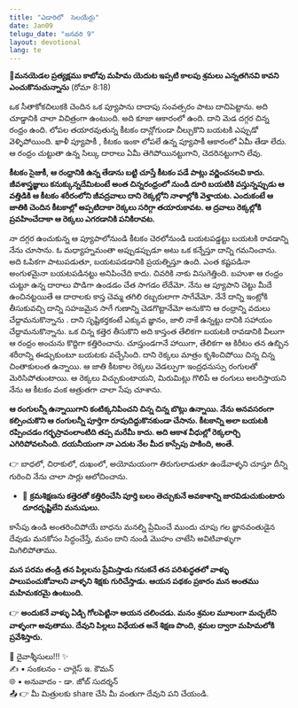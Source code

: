 ```yaml
---
title: "ఎడారిలో  సెలయేర్లు"
date: Jan09
telugu_date: "జనవరి 9"
layout: devotional
lang: te
---
```



**📖మనయెడల ప్రత్యక్షము కాబోవు మహిమ యెదుట ఇప్పటి కాలపు శ్రమలు ఎన్నతగినవి కావని ఎంచుకొనుచున్నాను**
 (రోమా  8:18)

ఒక సీతాకోకచిలుకకి చెందిన ఒక ప్యూపాను దాదాపు సంవత్సరం పాటు దాచిపెట్టాను. అది చూడ్డానికి చాలా విచిత్రంగా ఉంటుంది. అది కూజా ఆకారంలో ఉంది. దాని మెడ దగ్గర చిన్న రంధ్రం ఉంది. లోపల తయారవుతున్న కీటకం దాన్లోగుండా చీల్చుకొని బయటకి ఎప్పుడో వెళ్ళిపోయింది. ఖాళీ ప్యూపాకీ , కీటకం ఇంకా లోపలే ఉన్న ప్యూపాకీ ఆకారంలో ఏమీ తేడా లేదు. ఆ రంధ్రం చుట్టుతా ఉన్న సిల్కు దారాలు ఏమీ తెగిపోయినట్టుగాని, చెదరినట్టుగాని లేవు. 

**కీటకం సైజుకీ, ఆ రంధ్రానికి ఉన్న తేడాను బట్టి చూస్తే కీటకం పడే పాట్లు వర్ణించనలవి కాదు. జీవశాస్త్రజ్ఞులు కనుక్కున్నదేమిటంటే అంత చిన్నరంధ్రంలో నుండి దూరి బయటికి వస్తున్నప్పుడు ఆ వత్తిడికి ఆ కీటకం శరీరంలోని జీవద్రవాలు దాని రెక్కల్లోని నాళాల్లోకి వెళ్తాయట. ఎందుకంటే ఆ జాతికి చెందిన కీటకాల్లో అప్పటిదాకా రెక్కలు సరిగ్గా తయారుకావట. ఆ ద్రవాలు రెక్కల్లోకి ప్రవహించేదాకా ఆ రెక్కలు ఎగరడానికి పనికిరావట.** 

నా దగ్గర ఉంచుకున్న ఆ ప్యూపాలోనుండి కీటకం చెరలోనుండి బయటపడ్డట్టు బయటకి రావడాన్ని నేను చూసాను. ఓ మధ్యాహ్నమంతా అప్పుడప్పుడూ అటు ఒక కన్నేస్తూ దాన్ని గమనించాను. అది ఓపికగా పాటుపడుతూ, బయటపడడానికి  ప్రయత్నిస్తూ ఉంది. ఎంత కష్టపడినా అంగుళమైనా బయటపడినట్టు అనిపించేది కాదు. చివరికి నాకు విసుగెత్తింది. బహుశా ఆ రంధ్రం చుట్టూ ఉన్న దారాలు పొడిగా ఉండడం చేత సాగడం లేదేమో. నేను ఆ ప్యూపాని చెట్టు మీదే ఉంచినట్టయితే  ఆ దారాలకు కాస్త చెమ్మ తగిలి రబ్బరులాగా సాగేవేమో. నేనే దాన్ని ఇంట్లోకి తీసుకువచ్చి దాన్ని సహజమైన సాగే గుణాన్ని చెడగొట్టానేమో అనుకొని ఆ రంధ్రాన్ని వదులు చేద్దామనుకొన్నాను . దాని సృష్టికర్తకంటే ఎక్కువ జ్ఞానం, జాలి నాకే ఉన్నట్టు దానికి సహాయం చేద్దామనుకొన్నాను. ఒక చిన్న కత్తెర తీసుకొని అది కాస్తంత తేలికగా బయటకి రావడానికి వీలుగా ఆ రంధ్రం అంచును కొద్దిగా కత్తిరించాను. చూస్తుండగానే హాయిగా, తేలికగా ఆ కిరీటం తన ఉబ్బిన శరీరాన్ని ఈడ్చుకుంటూ బయటకు వచ్చేసింది. దాని రెక్కలు మాత్రం కృశించిపోయి చిన్న చిన్న చింతాకులంత ఉన్నాయి. ఆ జాతి కీటకాల రెక్కలు వెడల్పుగా ఇంద్రధనుస్సు రంగులతో మెరిసిపోతుంటాయి. ఆ రెక్కలు విచ్చుకుంటాయని, మిరుమిట్లు గొలిపే ఆ రంగులు అలరిస్తాయని నేను ఆ కీటకం వంక ఆత్రుతగా చాలా సేపు చూశాను. 

**ఆ రంగులన్నీ ఉన్నాయిగాని కంటిక్కనిపించని చిన్న చిన్న బొట్లు ఉన్నాయి. నేను అనవసరంగా కల్పించుకొని ఆ రంగులన్నీ పూర్తిగా రూపుదిద్దుకొనకుండా చేసాను. కీటకాన్ని అలా బయటకి రప్పించడం గర్భస్రావంలాంటిది తప్ప మరేమీ కాదు. అది ఆకాశ వీధుల్లో రెక్కలార్చి ఎగిరిపోవలసింది. దయనీయంగా నా ఎదుట నేల మీద కాస్సేపు పాకింది, అంతే.** 

👉 బాధలో, చిరాకులో, దుఖంలో, అయోమయంగా తిరుగులాడుతూ ఉండేవాళ్ళని చూస్తూ దీన్ని గురించి నేను చాలా సార్లు ఆలోచించాను.

- 🔹 **క్రమశిక్షణను కత్తెరతో కత్తిరించేసి పూర్తి బలం తెచ్చుకునే అవకాశాన్ని జారవిడుచుకుంటారు దూరదృష్టిలేని మనుషులు.**

 కాసేపు ఉండి అంతరించిపోయే బాధను  మనల్ని ప్రేమించే ముందు చూపు గల జ్ఞానవంతుడైన దేవుడు మనకోసం సిద్ధంచేస్తే, మనం దాని నుండి మొహం చాటేసి అవిటివాళ్ళుగా మిగిలిపోతాము. 

**మన పరమ తండ్రి తన పిల్లలను ప్రేమిస్తాడు గనుకనే తన పరిశుద్ధతలో వాళ్ళు పాలుపంచుకోవాలని వాళ్ళని శిక్షకు గురిచేస్తాడు. ఆయన పథకం ప్రకారం మన అంతము మహిమకరమై ఉంటుంది.**

👉 **అందుకనే వాళ్ళు ఏడ్చి గోలపెట్టినా అయన చలించడు. మనం  శ్రమల మూలంగా మచ్చలేని వాళ్ళంగా అవుతాము. దేవుని పిల్లలు విధేయత అనే శిక్షణ పొంది, శ్రమల ద్వారా మహిమలోకి ప్రవేశిస్తారు.**

<div class="blessing">🙏 <span class="bless-text">దైవాశ్శీసులు!!!</span> ✨</div>

<div class="credit">✍️ <span class="credit-text">▪ సంకలనం - చార్లెస్ ఇ. కౌమన్</span></div>
<div class="credit">🌐 <span class="credit-text">▪ అనువాదం - డా. జోబ్ సుదర్శన్</span></div>


<div class="share">📤 👉 <span class="share-text">మీ మిత్రులకు share చేసి మీ వంతుగా దేవుని పని చేయండి.</span></div>
